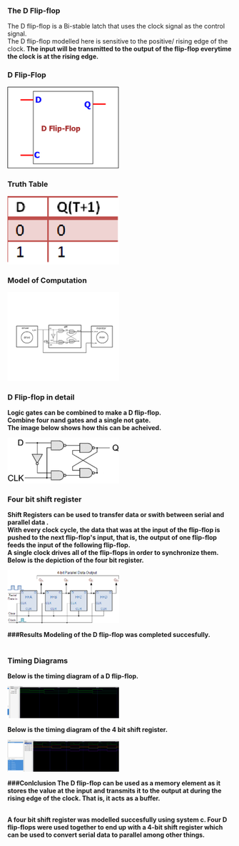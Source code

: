 ### The D Flip-flop

The D flip-flop is a Bi-stable latch that uses the clock signal as the control signal.<br>
The D flip-flop modelled here is sensitive to the positive/ rising edge of the clock.<b>
The input will be transmitted to the output of the flip-flop everytime the clock is at the rising edge.<br>

### D Flip-Flop
<p align="left">
  <img src="img/dff.png" width="250"/>
</p>

### Truth Table 
<p align="left">
  <img src="img/truthtable.png" width="250"/>
</p>

### Model of Computation
<p align="left">
  <img src="img/MoC.png" width="250"/>
</p>

### D Flip-flop in detail
Logic gates can be combined to make a D flip-flop.<br>
Combine four nand gates and a single not gate.<br>
The image below shows how this can be acheived.<br>
<p align="left">
  <img src="img/dffdetail.png" width="250"/>
</p>

### Four bit shift register
Shift Registers can be used to transfer data or swith between serial and parallel data .<br>
With every clock cycle, the data that was at the input of the flip-flop is pushed to the next flip-flop's input, that is, the output of one flip-flop feeds the input of the following flip-flop.<br>
A single clock drives all of the flip-flops in order to synchronize them.<br>
Below is the depiction of the four bit register.
<p align="left">
  <img src="img/SIPO_4-bit_shift_reg.gif" width="250"/>
</p>

###Results
Modeling of the D flip-flop was completed succesfully.<br><br>

### Timing Diagrams
Below is the timing diagram of a D flip-flop.
<p align="left">
  <img src="img/timingdiagram.png" width="250"/>
</p>

Below is the timing diagram of the 4 bit shift register. 
<p align="left">
  <img src="img/timingdiagramsr.png" width="250"/>
</p>

###Conlclusion
The D flip-flop can be used as a memory element as it stores the value at the input and transmits it to the output at during the rising edge of the clock. That is, it acts as a buffer.<br><br>

A four bit shift register was modelled succesfully using system c. Four D flip-flops were used together to end up with a 4-bit shift register which can be used to convert serial data to parallel among other things.<br>
